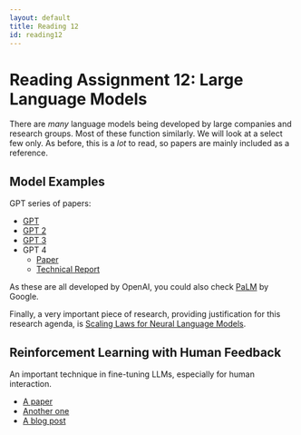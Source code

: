 ```yaml
---
layout: default
title: Reading 12
id: reading12
---
```



# Reading Assignment 12: Large Language Models

There are _many_ language models being developed by large companies and research
groups. Most of these function similarly. We will look at a select few only.
As before, this is a _lot_ to read, so papers are mainly included as a reference.

## Model Examples

GPT series of papers:
- [GPT](https://s3-us-west-2.amazonaws.com/openai-assets/research-covers/language-unsupervised/language_understanding_paper.pdf)
- [GPT 2](https://d4mucfpksywv.cloudfront.net/better-language-models/language_models_are_unsupervised_multitask_learners.pdf)
- [GPT 3](https://arxiv.org/pdf/2005.14165.pdf)
- GPT 4
  - [Paper](https://arxiv.org/pdf/2303.12712.pdf)
  - [Technical Report](https://arxiv.org/pdf/2303.08774.pdf)

As these are all developed by OpenAI, you could also check [PaLM](https://arxiv.org/pdf/2204.02311.pdf)
by Google.

Finally, a very important piece of research, providing justification for this
research agenda, is [Scaling Laws for Neural Language Models](https://arxiv.org/pdf/2001.08361.pdf).


## Reinforcement Learning with Human Feedback

An important technique in fine-tuning LLMs, especially for human interaction.

- [A paper](https://arxiv.org/pdf/1909.08593.pdf)
- [Another one](https://arxiv.org/pdf/2203.02155.pdf)
- [A blog post](https://huggingface.co/blog/rlhf)
